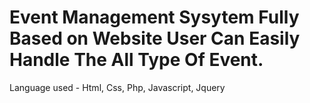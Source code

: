 # Event Management Sysytem Fully Based on Website User Can Easily Handle The All Type Of Event.
Language used - Html, Css, Php, Javascript, Jquery
